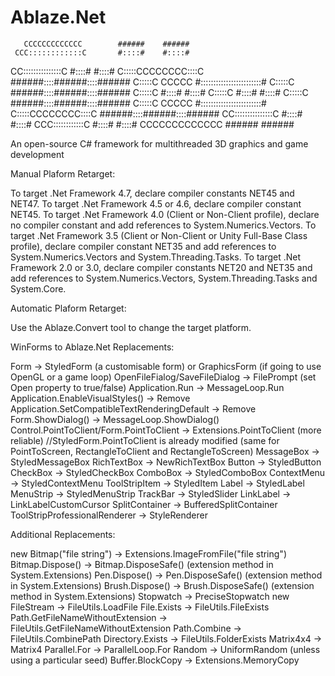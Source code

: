 # Ablaze.Net

       CCCCCCCCCCCCC        ######    ######
     CCC::::::::::::C       #::::#    #::::#
   CC:::::::::::::::C       #::::#    #::::#
  C:::::CCCCCCCC::::C  ######::::######::::######
 C:::::C       CCCCC   #::::::::::::::::::::::::#
C:::::C                ######::::######::::######
C:::::C                     #::::#    #::::#
C:::::C                     #::::#    #::::#
C:::::C                ######::::######::::######
 C:::::C       CCCCC   #::::::::::::::::::::::::#
  C:::::CCCCCCCC::::C  ######::::######::::######
   CC:::::::::::::::C       #::::#    #::::#
     CCC::::::::::::C       #::::#    #::::#
       CCCCCCCCCCCCC        ######    ######

An open-source C# framework for multithreaded 3D graphics and game development

Manual Plaform Retarget:

To target .Net Framework 4.7, declare compiler constants NET45 and NET47.
To target .Net Framework 4.5 or 4.6, declare compiler constant NET45.
To target .Net Framework 4.0 (Client or Non-Client profile), declare no compiler constant and add references to System.Numerics.Vectors.
To target .Net Framework 3.5 (Client or Non-Client or Unity Full-Base Class profile), declare compiler constant NET35 and add references to System.Numerics.Vectors and System.Threading.Tasks.
To target .Net Framework 2.0 or 3.0, declare compiler constants NET20 and NET35 and add references to System.Numerics.Vectors, System.Threading.Tasks and System.Core.

Automatic Plaform Retarget:

Use the Ablaze.Convert tool to change the target platform.

WinForms to Ablaze.Net Replacements:

Form -> StyledForm (a customisable form) or GraphicsForm (if going to use OpenGL or a game loop)
OpenFileFialog/SaveFileDialog -> FilePrompt (set Open property to true/false)
Application.Run -> MessageLoop.Run
Application.EnableVisualStyles() -> Remove
Application.SetCompatibleTextRenderingDefault -> Remove
Form.ShowDialog() -> MessageLoop.ShowDialog()
Control.PointToClient/Form.PointToClient -> Extensions.PointToClient (more reliable) //StyledForm.PointToClient is already modified
	(same for PointToScreen, RectangleToClient and RectangleToScreen)
MessageBox -> StyledMessageBox
RichTextBox -> NewRichTextBox
Button -> StyledButton
CheckBox -> StyledCheckBox
ComboBox -> StyledComboBox
ContextMenu -> StyledContextMenu
ToolStripItem -> StyledItem
Label -> StyledLabel
MenuStrip -> StyledMenuStrip
TrackBar -> StyledSlider
LinkLabel -> LinkLabelCustomCursor
SplitContainer -> BufferedSplitContainer
ToolStripProfessionalRenderer -> StyleRenderer

Additional Replacements:

new Bitmap("file string") -> Extensions.ImageFromFile("file string")
Bitmap.Dispose() -> Bitmap.DisposeSafe() (extension method in System.Extensions)
Pen.Dispose() -> Pen.DisposeSafe() (extension method in System.Extensions)
Brush.Dispose() -> Brush.DisposeSafe() (extension method in System.Extensions)
Stopwatch -> PreciseStopwatch
new FileStream -> FileUtils.LoadFile
File.Exists -> FileUtils.FileExists
Path.GetFileNameWithoutExtension -> FileUtils.GetFileNameWithoutExtension
Path.Combine -> FileUtils.CombinePath
Directory.Exists -> FileUtils.FolderExists
Matrix4x4 -> Matrix4
Parallel.For -> ParallelLoop.For
Random -> UniformRandom (unless using a particular seed)
Buffer.BlockCopy -> Extensions.MemoryCopy